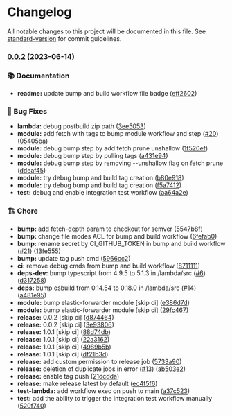 # Changelog

All notable changes to this project will be documented in this file. See [standard-version](https://github.com/conventional-changelog/standard-version) for commit guidelines.

### [0.0.2](https://github.com/Krossnine/terraform-aws-elastic-forwarder/compare/v0.0.1...v0.0.2) (2023-06-14)


### 📚 Documentation

* **readme:** update bump and build workflow file badge ([eff2602](https://github.com/Krossnine/terraform-aws-elastic-forwarder/commit/eff26023895a60a7ee1a1481dfff26b191257944))


### 🐛 Bug Fixes

* **lambda:** debug postbuild zip path ([3ee5053](https://github.com/Krossnine/terraform-aws-elastic-forwarder/commit/3ee5053a7e209c06a9ae605bb6ebdc6eb472ac6a))
* **module:** add fetch with tags to bump module workflow and step ([#20](https://github.com/Krossnine/terraform-aws-elastic-forwarder/issues/20)) ([05405ba](https://github.com/Krossnine/terraform-aws-elastic-forwarder/commit/05405ba39f31d5289744001e81424e64ec66c27f))
* **module:** debug bump step by add fetch prune unshallow ([1f520ef](https://github.com/Krossnine/terraform-aws-elastic-forwarder/commit/1f520efa4e765ab739175faaf3a178f566e001f1))
* **module:** debug bump step by pulling tags ([a431e94](https://github.com/Krossnine/terraform-aws-elastic-forwarder/commit/a431e944a8a0b768f7de1157e07edf96c240df03))
* **module:** debug bump step by removing --unshallow flag on fetch prune ([ddeaf45](https://github.com/Krossnine/terraform-aws-elastic-forwarder/commit/ddeaf456fb9895eb53d1835c2ea4d21be380a401))
* **module:** try debug bump and build tag creation ([b80e918](https://github.com/Krossnine/terraform-aws-elastic-forwarder/commit/b80e9180d9f545df41963fd15628efbe2ede57d2))
* **module:** try debug bump and build tag creation ([f5a7412](https://github.com/Krossnine/terraform-aws-elastic-forwarder/commit/f5a741255ac70f99b8bb7b3200e6935231eeddbc))
* **test:** debug and enable integration test workflow ([aa64a2e](https://github.com/Krossnine/terraform-aws-elastic-forwarder/commit/aa64a2e75b0331ecb3da30671bf2b6e059786080))


### 🏗  Chore

* **bump:** add fetch-depth param to checkout for semver ([5547b8f](https://github.com/Krossnine/terraform-aws-elastic-forwarder/commit/5547b8ff62df911a6be5b4745a10fd07efc0a0fa))
* **bump:** change file modes ACL for bump and build workflow ([6fefab0](https://github.com/Krossnine/terraform-aws-elastic-forwarder/commit/6fefab053bf748727078f2297426baf823ce8dab))
* **bump:** rename secret by  CI_GITHUB_TOKEN in bump and build workflow ([#21](https://github.com/Krossnine/terraform-aws-elastic-forwarder/issues/21)) ([13fe555](https://github.com/Krossnine/terraform-aws-elastic-forwarder/commit/13fe55558b91e23be62d265f79b6f8af160abcf6))
* **bump:** update tag push cmd ([5966cc2](https://github.com/Krossnine/terraform-aws-elastic-forwarder/commit/5966cc212a6ae37e5e0b27d73d227d4eabe4b9cc))
* **ci:** remove debug cmds from bump and build workflow ([8711111](https://github.com/Krossnine/terraform-aws-elastic-forwarder/commit/871111190635571feda1ef099e95e8559113b941))
* **deps-dev:** bump typescript from 4.9.5 to 5.1.3 in /lambda/src ([#6](https://github.com/Krossnine/terraform-aws-elastic-forwarder/issues/6)) ([d317258](https://github.com/Krossnine/terraform-aws-elastic-forwarder/commit/d3172583bc9ae705cd4626ea0aa880a0b15f69b5))
* **deps:** bump esbuild from 0.14.54 to 0.18.0 in /lambda/src ([#14](https://github.com/Krossnine/terraform-aws-elastic-forwarder/issues/14)) ([a481e95](https://github.com/Krossnine/terraform-aws-elastic-forwarder/commit/a481e95eab169005a9006afd708d6acd2c8511bf))
* **module:** bump elastic-forwarder module [skip ci] ([e386d7d](https://github.com/Krossnine/terraform-aws-elastic-forwarder/commit/e386d7dc154aebc5261760536579bf2f5127a1ac))
* **module:** bump elastic-forwarder module [skip ci] ([29fc467](https://github.com/Krossnine/terraform-aws-elastic-forwarder/commit/29fc4677eb206b4e96db3678d400c031b2cda9d3))
* **release:** 0.0.2 [skip ci] ([d874464](https://github.com/Krossnine/terraform-aws-elastic-forwarder/commit/d874464c3efe3941c53dae2e58be474f1b1e0794))
* **release:** 0.0.2 [skip ci] ([3e93806](https://github.com/Krossnine/terraform-aws-elastic-forwarder/commit/3e938060c78cbec987f7deeb570f3ccb718fba46))
* **release:** 1.0.1 [skip ci] ([88d74db](https://github.com/Krossnine/terraform-aws-elastic-forwarder/commit/88d74db1630671fe143093a56967a5005bffdac2))
* **release:** 1.0.1 [skip ci] ([22a3162](https://github.com/Krossnine/terraform-aws-elastic-forwarder/commit/22a3162e9c6bd35b95307efcca04ef87de123dcf))
* **release:** 1.0.1 [skip ci] ([4989b5b](https://github.com/Krossnine/terraform-aws-elastic-forwarder/commit/4989b5b44a310b60b20c0fa790b21218e8b37725))
* **release:** 1.0.1 [skip ci] ([df21b3d](https://github.com/Krossnine/terraform-aws-elastic-forwarder/commit/df21b3dcd31c0388d7374ba78874e5e89c603706))
* **release:** add custom permission to release job ([5733a90](https://github.com/Krossnine/terraform-aws-elastic-forwarder/commit/5733a902127fec9a826878f680bbd5c4e8af4410))
* **release:** deletion of duplicate jobs in error ([#13](https://github.com/Krossnine/terraform-aws-elastic-forwarder/issues/13)) ([ab503e2](https://github.com/Krossnine/terraform-aws-elastic-forwarder/commit/ab503e2a17d714f09b66fa005e2bd79bd3d42c10))
* **release:** enable tag push ([21dcdda](https://github.com/Krossnine/terraform-aws-elastic-forwarder/commit/21dcdda49443db8ea67b5cb7810d7fdf6e2432b7))
* **release:** make release latest by default ([ec4f5f6](https://github.com/Krossnine/terraform-aws-elastic-forwarder/commit/ec4f5f66d7f1cea245422573043ca99bb673d706))
* **test-lambda:** add workflow exec on push to main ([a37c523](https://github.com/Krossnine/terraform-aws-elastic-forwarder/commit/a37c5237793cef254d7968d01793d7d74830a823))
* **test:** add the ability to trigger  the integration test workflow manually ([520f740](https://github.com/Krossnine/terraform-aws-elastic-forwarder/commit/520f7400810903056f478b35132ea05dd72a4c04))
